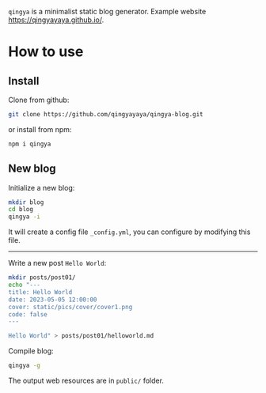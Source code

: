 `qingya` is a minimalist static blog generator. Example website https://qingyayaya.github.io/.

# How to use

## Install

Clone from github:

``` bash
git clone https://github.com/qingyayaya/qingya-blog.git
```

or install from npm:

``` bash
npm i qingya
```

## New blog

Initialize a new blog:

``` bash
mkdir blog
cd blog
qingya -i
```

It will create a config file `_config.yml`, you can configure by modifying this file.

------

Write a new post `Hello World`:

``` bash
mkdir posts/post01/
echo "---
title: Hello World
date: 2023-05-05 12:00:00
cover: static/pics/cover/cover1.png
code: false
---

Hello World" > posts/post01/helloworld.md
```

Compile blog:

```bash
qingya -g
```

The output web resources are in `public/` folder.